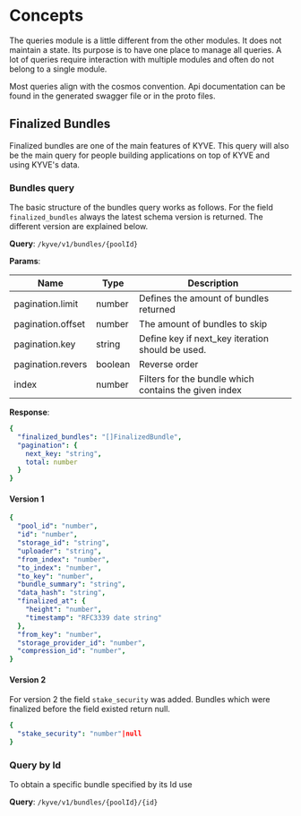 <!--
order: 1
-->

# Concepts

The queries module is a little different from the other modules. It does
not maintain a state. Its purpose is to have one place to manage all queries.
A lot of queries require interaction with multiple modules and often do not
belong to a single module. 

Most queries align with the cosmos convention. Api documentation can be found
in the generated swagger file or in the proto files.

## Finalized Bundles

Finalized bundles are one of the main features of KYVE. This query will also be
the main query for people building applications on top of KYVE and using
KYVE's data.

### Bundles query

The basic structure of the bundles query works as follows.
For the field `finalized_bundles` always the latest schema version is 
returned. The different version are explained below.

**Query**: `/kyve/v1/bundles/{poolId}`

**Params**:

| Name              | Type    | Description                                           |
|-------------------|---------|-------------------------------------------------------|
| pagination.limit  | number  | Defines the amount of bundles returned                |
| pagination.offset | number  | The amount of bundles to skip                         |
| pagination.key    | string  | Define key if next_key iteration should be used.      |
| pagination.revers | boolean | Reverse order                                         |
| index             | number  | Filters for the bundle which contains the given index |


**Response**:
```yaml
{
  "finalized_bundles": "[]FinalizedBundle",
  "pagination": {
    next_key: "string",
    total: number
  }
}
```


#### Version 1

```yaml
{
  "pool_id": "number",
  "id": "number",
  "storage_id": "string",
  "uploader": "string",
  "from_index": "number",
  "to_index": "number",
  "to_key": "number",
  "bundle_summary": "string",
  "data_hash": "string",
  "finalized_at": {
    "height": "number",
    "timestamp": "RFC3339 date string"
  },
  "from_key": "number",
  "storage_provider_id": "number",
  "compression_id": "number",
}
```

#### Version 2

For version 2 the field `stake_security` was added. Bundles which 
were finalized before the field existed return null.

```yaml
{
  "stake_security": "number"|null
}
```

### Query by Id
To obtain a specific bundle specified by its Id use

**Query**: `/kyve/v1/bundles/{poolId}/{id}`
